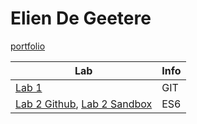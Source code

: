 # Elien De Geetere

[portfolio](https://github.com/Cournflaeik/DEV5-myportfolio.git)

| Lab | Info |
| -------------- | -------------- |
| [Lab 1](https://github.com/LarissaDeBorgher/DEV5-LAB1) | GIT |
| [Lab 2 Github](https://github.com/Cournflaeik/Labo2_ES6), [Lab 2 Sandbox](https://codesandbox.io/s/elien-de-geetere-labo2-es6-yjnntx) | ES6 |
